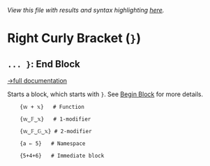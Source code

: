 *View this file with results and syntax highlighting [here](https://saltytine.github.io/BQN/help/endblock.html).*

# Right Curly Bracket (`}`)

## `... }`: End Block
[→full documentation](../doc/block.md)

Starts a block, which starts with `}`. See [Begin Block](beginblock.md) for more details.

        {𝕨 + 𝕩}   # Function

        {𝕨‿𝔽‿𝕩}   # 1-modifier

        {𝕨‿𝔽‿𝔾‿𝕩} # 2-modifier

        {a ⇐ 5}   # Namespace

        {5+4+6}   # Immediate block
